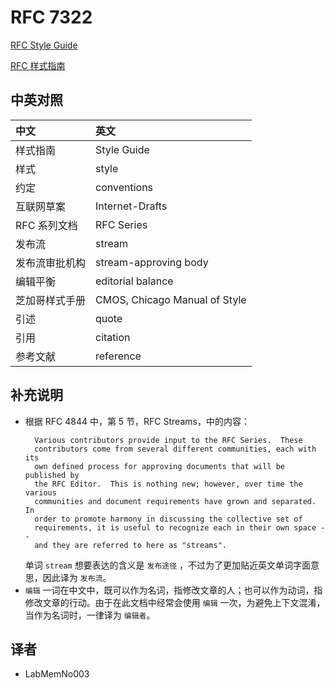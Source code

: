 # RFC 7322

[RFC Style Guide](./rfc7322.txt)

[RFC 样式指南](./rfc7322_zh.txt)

## 中英对照

| 中文                 | 英文
|:---------------------|:-------------------------------------
| 样式指南             | Style Guide
| 样式                 | style
| 约定                 | conventions
| 互联网草案           | Internet-Drafts
| RFC 系列文档         | RFC Series
| 发布流               | stream
| 发布流审批机构       | stream-approving body
| 编辑平衡             | editorial balance
| 芝加哥样式手册       | CMOS, Chicago Manual of Style
| 引述                 | quote
| 引用                 | citation
| 参考文献             | reference

## 补充说明

+ 根据 RFC 4844 中，第 5 节，RFC Streams，中的内容：
  ```
    Various contributors provide input to the RFC Series.  These
    contributors come from several different communities, each with its
    own defined process for approving documents that will be published by
    the RFC Editor.  This is nothing new; however, over time the various
    communities and document requirements have grown and separated.  In
    order to promote harmony in discussing the collective set of
    requirements, it is useful to recognize each in their own space --
    and they are referred to here as "streams".
  ```
  单词 `stream` 想要表达的含义是 `发布途径` ，不过为了更加贴近英文单词字面意思，因此译为 `发布流`。
+ `编辑` 一词在中文中，既可以作为名词，指修改文章的人；也可以作为动词，指修改文章的行动。由于在此文档中经常会使用 `编辑` 一次，为避免上下文混淆，当作为名词时，一律译为 `编辑者`。

## 译者

+ LabMemNo003
